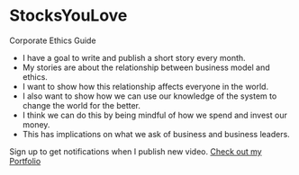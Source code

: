 # StocksYouLove
Corporate Ethics Guide 
*	I have a goal to write and publish a short story every month.
*	My stories are about the relationship between business model and ethics.
*	I want to show how this relationship affects everyone in the world.
*	I also want to show how we can use our knowledge of the system to change the world for the better.
*	I think we can do this by being mindful of how we spend and invest our money.
*	This has implications on what we ask of business and business leaders. 

Sign up to get notifications when I publish new video. 
[Check out my Portfolio](https://eternalspring22.github.io/StocksYouLove/)
